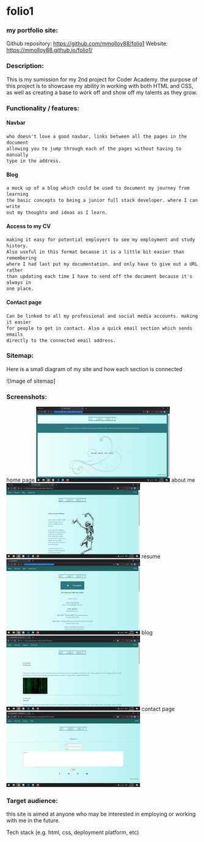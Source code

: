 # folio1
### my portfolio site:

Github repository: https://github.com/mmolloy88/folio1
Website: https://mmolloy88.github.io/folio1/

### Description:

This is my sumission for my 2nd project for Coder Academy. the purpose of this 
project is to showcase my ability in working with both HTML and CSS, as well as 
creating a base to work off and show off my talents as they grow.


### Functionality / features:

#### Navbar
    who doesn't love a good navbar, links between all the pages in the document 
    allowing you to jump through each of the pages without having to manually 
    type in the address.

#### Blog
    a mock up of a blog which could be used to document my journey from learning 
    the basic concepts to being a junior full stack developer. where I can write 
    out my thoughts and ideas as I learn.

#### Access to my CV
    making it easy for potential employers to see my employment and study history. 
    Also useful in this format because it is a little bit easier than remembering 
    where I had last put my documentation. and only have to give out a URL rather 
    than updating each time I have to send off the document because it's always in 
    one place.

#### Contact page
    Can be linked to all my professional and social media accounts. making it easier 
    for people to get in contact. Also a quick email section which sends emails 
    directly to the connected email address.


### Sitemap:

Here is a small diagram of my site and how each section is connected 

![Image of sitemap]


### Screenshots:
home page
<img src="./docs/screenshot1.png" width="350px"/>
about me
<img src="./docs/screenshot2.png" width="350px"/>
resume
<img src="./docs/screenshot3.png" width="350px"/>
blog
<img src="./docs/screenshot4.png" width="350px"/>
contact page
<img src="./docs/screenshot5.png" width="350px"/>

### Target audience:

this site is aimed at anyone who may be interested in employing or working 
with me in the future.


Tech stack (e.g. html, css, deployment platform, etc)